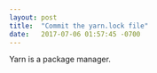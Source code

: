 ```yaml
---
layout: post
title:  "Commit the yarn.lock file"
date:   2017-07-06 01:57:45 -0700
---
```


Yarn is a package manager.